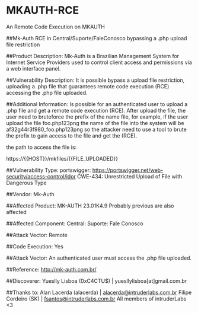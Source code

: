 # MKAUTH-RCE
An Remote Code Execution on MKAUTH

##Mk-Auth RCE in Central/Suporte/FaleConosco bypassing a .php upload file restriction

##Product Description:
Mk-Auth is a Brazilian Management System for Internet Service Providers used to control client access and permissions via a web interface panel.

##Vulnerability Description:
It is possible bypass a upload file restriction, uploading a .php file that guarantees remote code execution (RCE) accessing the .php file uploaded.

##Additional Information:
Is possible for an authenticated user to upload a .php file and get a remote code execution (RCE). After upload the file, the user need to bruteforce the prefix of the name file, for example, if the user upload the file foo.php123png the name of the file into the system will be af32g44r3f980_foo.php123png so the attacker need to use a tool to brute the prefix to gain access to the file and get the (RCE).

the path to access the file is:

https://{{HOST}}/mkfiles/{{FILE_UPLOADED}}

##Vulnerability Type:
portswigger: https://portswigger.net/web-security/access-control/idor
CWE-434: Unrestricted Upload of File with Dangerous Type

##Vendor:
Mk-Auth

##Affected Product:
MK-AUTH 23.01K4.9
Probably previous are also affected

##Affected Component:
Central: Suporte: Fale Conosco

##Attack Vector:
Remote

##Code Execution:
Yes

##Attack Vector:
An authenticated user must access the .php file uploaded.

##Reference:
	http://mk-auth.com.br/

##Discoverer:
Yueslly Lisboa (0xC4CTU$) | yuesllylisboa[at]gmail.com.br

##Thanks to:
Alan Lacerda (alacerda) | alacerda@intruderlabs.com.br
Filipe Cordeiro (SK) | fsantos@intruderlabs.com.br
All members of intruderLabs <3

